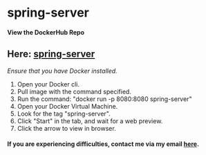 # spring-server

<h4>View the DockerHub Repo</h4>
<h2>Here: <a href="https://hub.docker.com/r/paquemann/spring-server/">spring-server</a></h2>
<em>
  Ensure that you have Docker installed.
</em>
<ol>
  <li>Open your Docker cli.</li>
  <li>Pull image with the command specified.</li>
  <li>Run the command: "docker run -p 8080:8080 spring-server"</li>
  <li>Open your Docker Virtual Machine.</li>
  <li>Look for the tag "spring-server".</li>
  <li>Click "Start" in the tab, and wait for a web preview.</li>
  <li>Click the arrow to view in browser.</li>
</ol>
<h4>If you are experiencing difficulties, contact me via my email <a href="mailto:vicariowilliams@gmail.com">here</a>.</h4>
